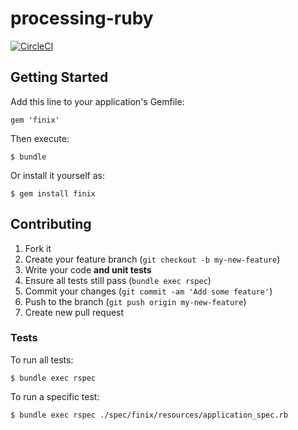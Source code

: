 # processing-ruby

[![CircleCI](https://circleci.com/gh/finix-payments/processing-ruby.svg?style=svg&circle-token=326db95733638463152e926a1016ec0383e554d2)](https://circleci.com/gh/finix-payments/processing-ruby)

## Getting Started
Add this line to your application's Gemfile:

    gem 'finix'

Then execute:

    $ bundle

Or install it yourself as:

    $ gem install finix

## Contributing

1. Fork it
2. Create your feature branch (`git checkout -b my-new-feature`)
3. Write your code **and unit tests**
4. Ensure all tests still pass (`bundle exec rspec`)
5. Commit your changes (`git commit -am 'Add some feature'`)
6. Push to the branch (`git push origin my-new-feature`)
7. Create new pull request


### Tests

To run all tests:

    $ bundle exec rspec


To run a specific test:
 
    $ bundle exec rspec ./spec/finix/resources/application_spec.rb

